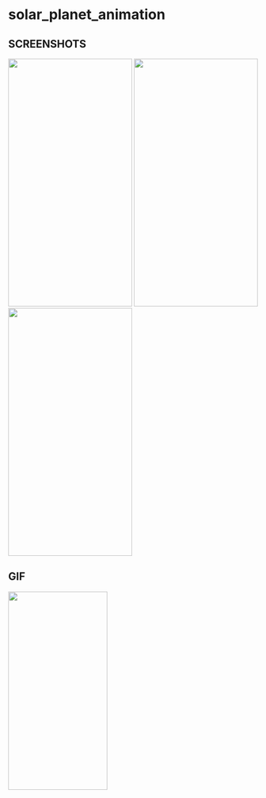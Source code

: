 # solar_planet_animation

## SCREENSHOTS

<img src = "https://user-images.githubusercontent.com/113905423/204083249-c714b3df-8e90-4744-aeff-6e1c4c2c7e9b.png" height="500" width="250">
<img src = "https://user-images.githubusercontent.com/113905423/204083245-118ab1e8-88a5-4e8f-ae75-7ee932cb4d92.png" height="500" width="250">
<img src = "https://user-images.githubusercontent.com/113905423/204083266-47f87894-7269-4ac1-b714-11c78c2bf7ec.png" height="500" width="250">

## GIF

<img src = "https://user-images.githubusercontent.com/113905423/204083363-9d0b9e19-6970-430b-9d3b-3f443fd1d7ba.gif" height="400" width="200">

